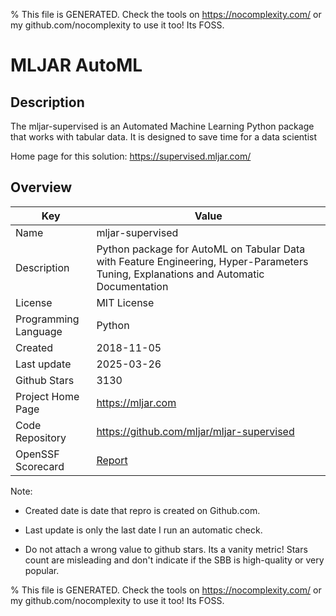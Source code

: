 
% This file is GENERATED. Check the tools on https://nocomplexity.com/ or my github.com/nocomplexity to use it too! Its FOSS. 

# MLJAR AutoML

## Description 

The mljar-supervised is an Automated Machine Learning Python package that works with tabular data. It is designed to save time for a data scientist

Home page for this solution: https://supervised.mljar.com/ 

## Overview 

| Key | Value |
| --- | --- |
| Name | mljar-supervised |
| Description | Python package for AutoML on Tabular Data with Feature Engineering, Hyper-Parameters Tuning, Explanations and Automatic Documentation |
| License | MIT License |
| Programming Language | Python |
| Created | 2018-11-05 |
| Last update | 2025-03-26 |
| Github Stars | 3130 |
| Project Home Page | https://mljar.com |
| Code Repository | https://github.com/mljar/mljar-supervised |
| OpenSSF Scorecard | [Report](https://securityscorecards.dev/viewer/?uri=github.com/mljar/mljar-supervised) |

Note:
 - Created date is date that repro is created on Github.com. 

- Last update is only the last date I run an automatic check. 

- Do not attach a wrong value to github stars. Its a vanity metric! Stars count are misleading and 
don't indicate if the SBB is high-quality or very popular.

% This file is GENERATED. Check the tools on https://nocomplexity.com/ or my github.com/nocomplexity to use it too! Its FOSS. 

